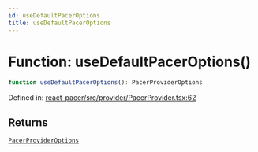 ```yaml
---
id: useDefaultPacerOptions
title: useDefaultPacerOptions
---
```


<!-- DO NOT EDIT: this page is autogenerated from the type comments -->

# Function: useDefaultPacerOptions()

```ts
function useDefaultPacerOptions(): PacerProviderOptions
```

Defined in: [react-pacer/src/provider/PacerProvider.tsx:62](https://github.com/TanStack/pacer/blob/main/packages/react-pacer/src/provider/PacerProvider.tsx#L62)

## Returns

[`PacerProviderOptions`](../../interfaces/pacerprovideroptions.md)
